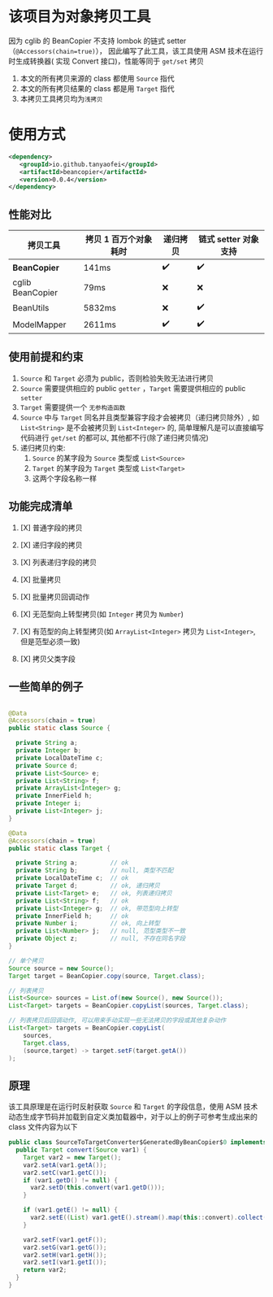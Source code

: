 # 该项目为对象拷贝工具

因为 cglib 的 BeanCopier 不支持 lombok 的链式 setter（`@Accessors(chain=true)`）， 因此编写了此工具，该工具使用 ASM
技术在运行时生成转换器(
实现 Convert 接口)，性能等同于 `get/set` 拷贝

1. 本文的所有拷贝来源的 class 都使用 `Source` 指代
2. 本文的所有拷贝结果的 class 都是用 `Target` 指代
3. 本拷贝工具拷贝均为`浅拷贝`

# 使用方式
```xml
<dependency>
   <groupId>io.github.tanyaofei</groupId>
   <artifactId>beancopier</artifactId>
   <version>0.0.4</version>
</dependency>
```

## 性能对比

| 拷贝工具         | 拷贝 1 百万个对象耗时 | 递归拷贝 | 链式 setter 对象支持 |
| ---------------- | -------- | -------- | -------------------- |
| **BeanCopier**   | 141ms    | ✔️     | ✔️                 |
| cglib BeanCopier | 79ms     | ❌     | ❌                 |
| BeanUtils        | 5832ms   | ❌     | ✔️                 |
| ModelMapper      | 2611ms   | ✔️     | ✔️                 |

## 使用前提和约束

1. `Source` 和 `Target` 必须为 public，否则检验失败无法进行拷贝
2. `Source` 需要提供相应的 public `getter` ，`Target` 需要提供相应的 public `setter`
3. `Target` 需要提供一个 `无参构造函数`
4. `Source` 中与 `Target` 同名并且类型兼容字段才会被拷贝（递归拷贝除外）, 如 `List<String>` 是不会被拷贝到 `List<Integer>`
   的,
   简单理解凡是可以直接编写代码进行 `get/set` 的都可以, 其他都不行(除了递归拷贝情况)
5. 递归拷贝约束:
    1. `Source` 的某字段为 `Source` 类型或 `List<Source>`
    2. `Target` 的某字段为 `Target` 类型或 `List<Target>`
    3. 这两个字段名称一样

## 功能完成清单

1. [X] 普通字段的拷贝

2. [X] 递归字段的拷贝

3. [X] 列表递归字段的拷贝

4. [X] 批量拷贝

5. [X] 批量拷贝回调动作

6. [X] 无范型向上转型拷贝(如 `Integer` 拷贝为 `Number`)

7. [X] 有范型的向上转型拷贝(如 `ArrayList<Integer>` 拷贝为 `List<Integer>`, 但是范型必须一致)

8. [X] 拷贝父类字段

## 一些简单的例子

```java

@Data
@Accessors(chain = true)
public static class Source {

  private String a;
  private Integer b;
  private LocalDateTime c;
  private Source d;
  private List<Source> e;
  private List<String> f;
  private ArrayList<Integer> g;
  private InnerField h;
  private Integer i;
  private List<Integer> j;
}

@Data
@Accessors(chain = true)
public static class Target {

  private String a;         // ok
  private String b;         // null, 类型不匹配
  private LocalDateTime c;  // ok
  private Target d;         // ok, 递归拷贝
  private List<Target> e;   // ok, 列表递归拷贝
  private List<String> f;   // ok
  private List<Integer> g;  // ok, 带范型向上转型
  private InnerField h;     // ok
  private Number i;         // ok, 向上转型
  private List<Number> j;   // null, 范型类型不一致
  private Object z;         // null, 不存在同名字段
}
```

```java
// 单个拷贝
Source source = new Source();
Target target = BeanCopier.copy(source, Target.class);

// 列表拷贝
List<Source> sources = List.of(new Source(), new Source());
List<Target> targets = BeanCopier.copyList(sources, Target.class);

// 列表拷贝后回调动作, 可以用来手动实现一些无法拷贝的字段或其他复杂动作
List<Target> targets = BeanCopier.copyList(
    sources,
    Target.class,
    (source,target) -> target.setF(target.getA())
);
```

## 原理

该工具原理是在运行时反射获取 `Source` 和 `Target` 的字段信息，使用 ASM 技术动态生成字节码并加载到自定义类加载器中，对于以上的例子可参考生成出来的
class 文件内容为以下

```java
public class SourceToTargetConverter$GeneratedByBeanCopier$0 implements Converter<Source, Target> {
  public Target convert(Source var1) {
    Target var2 = new Target();
    var2.setA(var1.getA());
    var2.setC(var1.getC());
    if (var1.getD() != null) {
      var2.setD(this.convert(var1.getD()));
    }

    if (var1.getE() != null) {
      var2.setE((List) var1.getE().stream().map(this::convert).collect(Collectors.toList()));
    }

    var2.setF(var1.getF());
    var2.setG(var1.getG());
    var2.setH(var1.getH());
    var2.setI(var1.getI());
    return var2;
  }
}
```

